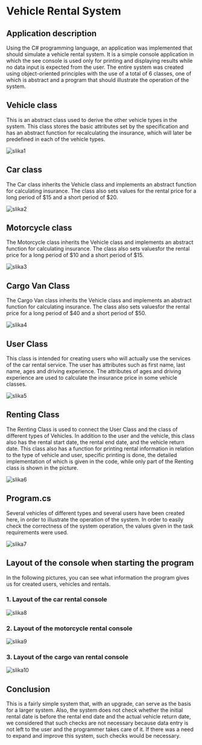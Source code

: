 # Vehicle Rental System

## Application description

Using the C# programming language, an application was implemented that should simulate a vehicle rental system. 
It is a simple console application in which the see console is used only for printing and displaying results while no data input is expected from the user. 
The entire system was created using object-oriented principles with the use of a total of 6 classes, one of which is abstract and a program that should illustrate the operation of the system.

## Vehicle class
This is an abstract class used to derive the other vehicle types in the system. This class stores the basic attributes set by the specification
and has an abstract function for recalculating the insurance, which will later be predefined in each of the vehicle types.

![slika1](Images/VClassJPG.JPG)

## Car class
The Car class inherits the Vehicle class and implements an abstract function for calculating insurance.
The class also sets values ​​for the rental price for a long period of $15 and a short period of $20.

![slika2](Images/CClass.JPG)

## Motorcycle class

The Motorcycle class inherits the Vehicle class and implements an abstract function for calculating insurance. 
The class also sets values ​​for the rental price for a long period of $10 and a short period of $15.

![slika3](Images/MClassJPG.JPG)

## Cargo Van Class

The Cargo Van class inherits the Vehicle class and implements an abstract function for calculating insurance.
The class also sets values ​​for the rental price for a long period of $40 and a short period of $50.

![slika4](Images/CaClass.JPG)

## User Class

This class is intended for creating users who will actually use the services of the car rental service. The user has attributes such as first name, last name, ages and driving experience. 
The attributes of ages and driving experience are used to calculate the insurance price in some vehicle classes.

![slika5](Images/UserClass.JPG)

## Renting Class

The Renting Class is used to connect the User Class and the class of different types of Vehicles.
In addition to the user and the vehicle, this class also has the rental start date, the rental end date, and the vehicle return date. 
This class also has a function for printing rental information in relation to the type of vehicle and user, specific printing is done,
the detailed implementation of which is given in the code, while only part of the Renting class is shown in the picture.

![slika6](Images/R1.JPG)

## Program.cs
Several vehicles of different types and several users have been created here, in order to illustrate the operation of the system. 
In order to easily check the correctness of the system operation, the values ​​given in the task requirements were used.

![slika7](Images/ProgramClassJPG.JPG)

## Layout of the console when starting the program

In the following pictures, you can see what information the program gives us for created users, vehicles and rentals.
### 1. Layout of the car rental console
![slika8](Images/Car.JPG)
### 2. Layout of the motorcycle rental console
![slika9](Images/Motor.JPG)
### 3. Layout of the cargo van rental console
![slika10](Images/Cargo.JPG)

## Conclusion

This is a fairly simple system that, with an upgrade, can serve as the basis for a larger system. 
Also, the system does not check whether the initial rental date is before the rental end date and the actual vehicle return date,
we considered that such checks are not necessary because data entry is not left to the user and the programmer takes care of it. 
If there was a need to expand and improve this system, such checks would be necessary.


